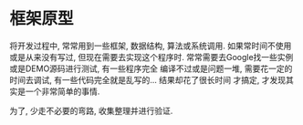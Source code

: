 # 框架原型
将开发过程中, 常常用到一些框架, 数据结构, 算法或系统调用. 如果常时间不使用或是从来没有写过,
但现在需要去实现这个程序时. 常常需要去Google找一些实例或是DEMO源码进行测试, 有一些程序完全
编译不过或是问题一堆, 需要花一定的时间去调试, 有一些代码完全就是乱写的... 结果却花了很长时间
才搞定, 才发现其实是一个非常简单的事情. 

为了, 少走不必要的弯路, 收集整理并进行验证. 





